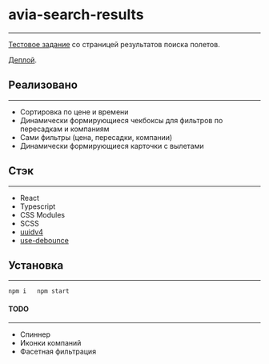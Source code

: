 # avia-search-results

---
[Тестовое задание](./test-instructions/test-instructions.md) со страницей результатов поиска полетов.

[Деплой](https://avia-search-results.netlify.app/).

## Реализовано

---
* Сортировка по цене и времени
* Динамически формирующиеся чекбоксы для фильтров по пересадкам и компаниям
* Сами фильтры (цена, пересадки, компании)
* Динамически формирующиеся карточки с вылетами

## Стэк

---
* React
* Typescript
* CSS Modules
* SCSS
* [uuidv4](https://github.com/uuidjs/uuid)
* [use-debounce](https://github.com/xnimorz/use-debounce)

## Установка

---
`npm i  
npm start`

#### TODO

---
* Спиннер
* Иконки компаний
* Фасетная фильтрация